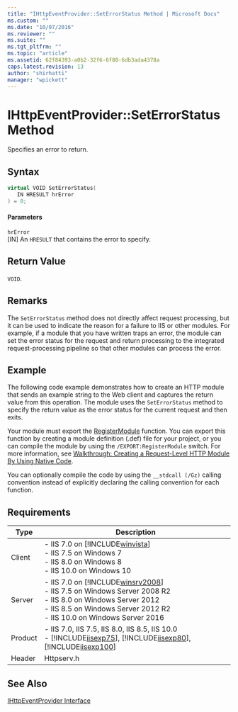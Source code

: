 ```yaml
---
title: "IHttpEventProvider::SetErrorStatus Method | Microsoft Docs"
ms.custom: ""
ms.date: "10/07/2016"
ms.reviewer: ""
ms.suite: ""
ms.tgt_pltfrm: ""
ms.topic: "article"
ms.assetid: 62f84393-a0b2-32f6-6f80-6db3ada4378a
caps.latest.revision: 13
author: "shirhatti"
manager: "wpickett"
---
```

# IHttpEventProvider::SetErrorStatus Method
Specifies an error to return.  
  
## Syntax  
  
```cpp  
virtual VOID SetErrorStatus(  
   IN HRESULT hrError  
) = 0;  
```  
  
#### Parameters  
 `hrError`  
 [IN] An `HRESULT` that contains the error to specify.  
  
## Return Value  
 `VOID`.  
  
## Remarks  
 The `SetErrorStatus` method does not directly affect request processing, but it can be used to indicate the reason for a failure to IIS or other modules. For example, if a module that you have written traps an error, the module can set the error status for the request and return processing to the integrated request-processing pipeline so that other modules can process the error.  
  
## Example  
 The following code example demonstrates how to create an HTTP module that sends an example string to the Web client and captures the return value from this operation. The module uses the `SetErrorStatus` method to specify the return value as the error status for the current request and then exits.  
  
<!-- TODO: review snippet reference  [!CODE [IHttpEventProviderSetErrorStatus#1](IHttpEventProviderSetErrorStatus#1)]  -->  
  
 Your module must export the [RegisterModule](../../web-development-reference\native-code-api-reference/pfn-registermodule-function.md) function. You can export this function by creating a module definition (.def) file for your project, or you can compile the module by using the `/EXPORT:RegisterModule` switch. For more information, see [Walkthrough: Creating a Request-Level HTTP Module By Using Native Code](../../web-development-reference\native-code-development-overview\walkthrough-creating-a-request-level-http-module-by-using-native-code.md).  
  
 You can optionally compile the code by using the `__stdcall (/Gz)` calling convention instead of explicitly declaring the calling convention for each function.  
  
## Requirements  
  
|Type|Description|  
|----------|-----------------|  
|Client|-   IIS 7.0 on [!INCLUDE[winvista](../../wmi-provider/includes/winvista-md.md)]<br />-   IIS 7.5 on Windows 7<br />-   IIS 8.0 on Windows 8<br />-   IIS 10.0 on Windows 10|  
|Server|-   IIS 7.0 on [!INCLUDE[winsrv2008](../../wmi-provider/includes/winsrv2008-md.md)]<br />-   IIS 7.5 on Windows Server 2008 R2<br />-   IIS 8.0 on Windows Server 2012<br />-   IIS 8.5 on Windows Server 2012 R2<br />-   IIS 10.0 on Windows Server 2016|  
|Product|-   IIS 7.0, IIS 7.5, IIS 8.0, IIS 8.5, IIS 10.0<br />-   [!INCLUDE[iisexp75](../../web-development-reference/native-code-api-reference/includes/iisexp75-md.md)], [!INCLUDE[iisexp80](../../web-development-reference/native-code-api-reference/includes/iisexp80-md.md)], [!INCLUDE[iisexp100](../../web-development-reference/native-code-api-reference/includes/iisexp100-md.md)]|  
|Header|Httpserv.h|  
  
## See Also  
 [IHttpEventProvider Interface](../../web-development-reference\native-code-api-reference/ihttpeventprovider-interface.md)